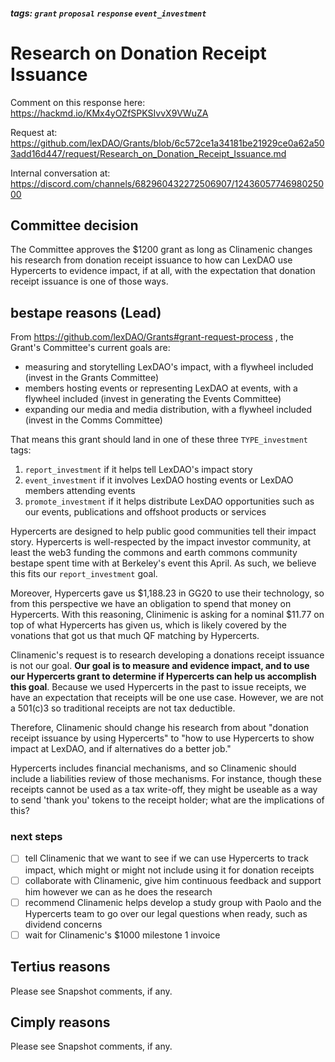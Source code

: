 ##### tags: `grant` `proposal` `response` `event_investment`

# Research on Donation Receipt Issuance

Comment on this response here: https://hackmd.io/KMx4yOZfSPKSIvvX9VWuZA

Request at: https://github.com/lexDAO/Grants/blob/6c572ce1a34181be21929ce0a62a503add16d447/request/Research_on_Donation_Receipt_Issuance.md

Internal conversation at: https://discord.com/channels/682960432272506907/1243605774698025000

## Committee decision

The Committee approves the $1200 grant as long as Clinamenic changes his research from donation receipt issuance to how can LexDAO use Hypercerts to evidence impact, if at all, with the expectation that donation receipt issuance is one of those ways. 

## bestape reasons (Lead)

From https://github.com/lexDAO/Grants#grant-request-process , the Grant's Committee's current goals are:

* measuring and storytelling LexDAO's impact, with a flywheel included (invest in the Grants Committee)
* members hosting events or representing LexDAO at events, with a flywheel included (invest in generating the Events Committee)
* expanding our media and media distribution, with a flywheel included (invest in the Comms Committee)

That means this grant should land in one of these three `TYPE_investment` tags:

1. `report_investment` if it helps tell LexDAO's impact story
2. `event_investment` if it involves LexDAO hosting events or LexDAO members attending events
3. `promote_investment` if it helps distribute LexDAO opportunities such as our events, publications and offshoot products or services

Hypercerts are designed to help public good communities tell their impact story. Hypercerts is well-respected by the impact investor community, at least the web3 funding the commons and earth commons community bestape spent time with at Berkeley's event this April. As such, we believe this fits our `report_investment` goal. 

Moreover, Hypercerts gave us $1,188.23 in GG20 to use their technology, so from this perspective we have an obligation to spend that money on Hypercerts. With this reasoning, Clinimenic is asking for a nominal $11.77 on top of what Hypercerts has given us, which is likely covered by the vonations that got us that much QF matching by Hypercerts.

Clinamenic's request is to research developing a donations receipt issuance is not our goal. **Our goal is to measure and evidence impact, and to use our Hypercerts grant to determine if Hypercerts can help us accomplish this goal**. Because we used Hypercerts in the past to issue receipts, we have an expectation that receipts will be one use case. However, we are not a 501\(c)3 so traditional receipts are not tax deductible. 

Therefore, Clinamenic should change his research from about "donation receipt issuance by using Hypercerts" to "how to use Hypercerts to show impact at LexDAO, and if alternatives do a better job."

Hypercerts includes financial mechanisms, and so Clinamenic should include a liabilities review of those mechanisms. For instance, though these receipts cannot be used as a tax write-off, they might be useable as a way to send 'thank you' tokens to the receipt holder; what are the implications of this?

### next steps

- [ ] tell Clinamenic that we want to see if we can use Hypercerts to track impact, which might or might not include using it for donation receipts
- [ ] collaborate with Clinamenic, give him continuous feedback and support him however we can as he does the research
- [ ] recommend Clinamenic helps develop a study group with Paolo and the Hypercerts team to go over our legal questions when ready, such as dividend concerns
- [ ] wait for Clinamenic's $1000 milestone 1 invoice

## Tertius reasons

Please see Snapshot comments, if any.

## Cimply reasons

Please see Snapshot comments, if any.
